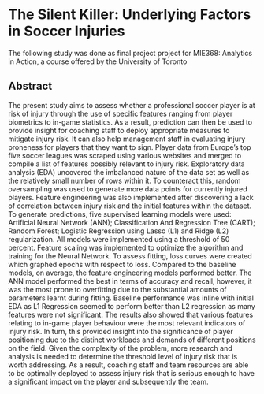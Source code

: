 # The Silent Killer: Underlying Factors in Soccer Injuries

The following study was done as final project project for MIE368: Analytics in Action, a course offered by the University of Toronto

## Abstract

The present study aims to assess whether a professional soccer player is at risk of injury through the use of specific features ranging from player biometrics to in-game statistics. As a result, prediction can then be used to provide insight for coaching staff to deploy appropriate measures to mitigate injury risk. It can also help management staff in evaluating injury proneness for players that they want to sign. Player data from Europe’s top five soccer leagues was scraped using various websites and merged to compile a list of features possibly relevant to injury risk. Exploratory data analysis (EDA) uncovered the imbalanced nature of the data set as well as the relatively small number of rows within it. To counteract this, random oversampling was used to generate more data points for currently injured players. Feature engineering was also implemented after discovering a lack of correlation between injury risk and the initial features within the dataset. To generate predictions, five supervised learning models were used: Artificial Neural Network (ANN); Classification And Regression Tree (CART); Random Forest; Logistic Regression using Lasso (L1) and Ridge (L2) regularization. All models were implemented using a threshold of 50 percent. Feature scaling was implemented to optimize the algorithm and training for the Neural Network. To assess fitting, loss curves were created which graphed epochs with respect to loss. Compared to the baseline models, on average, the feature engineering models performed better. The ANN model performed the best in terms of accuracy and recall, however, it was the most prone to overfitting due to the substantial amounts of parameters learnt during fitting. Baseline performance was inline with initial EDA as L1 Regression seemed to perform better than L2 regression as many features were not significant. The results also showed that various features relating to in-game player behaviour were the most relevant indicators of injury risk. In turn, this provided insight into the significance of player positioning due to the distinct workloads and demands of different positions on the field. Given the complexity of the problem, more research and analysis is needed to determine the threshold level of injury risk that is worth addressing. As a result, coaching staff and team resources are able to be optimally deployed to assess injury risk that is serious enough to have a significant impact on the player and subsequently the team. 
